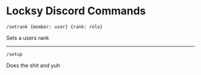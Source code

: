 # Locksy Discord Commands

```
/setrank {member: user} {rank: role}
```

Sets a users rank

--------------

```
/setup
```

Does the shit and yuh